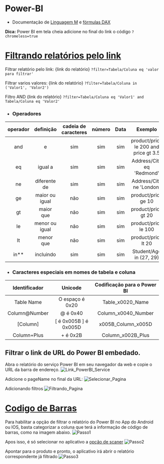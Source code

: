 # Power-BI

+ Documentação de [Linguagem M](https://docs.microsoft.com/en-us/powerquery-m/power-query-m-function-reference) e [fórmulas DAX](https://dax.guide/)

**Dica:** Power BI em tela cheia adicione no final do link o código ``?chromeless=true``

# [Filtrando relatórios pelo link](https://docs.microsoft.com/pt-br/power-bi/collaborate-share/service-url-filters "Documentação Power BI")

Filtrar relatório pelo link:
{link do relatório} ``?filter=Tabela/Coluna eq 'valor para filtrar'``

Filtrar varios valores:
{link do relatório} ``?filter=Tabela/Coluna in ('Valor1', 'Valor2')``

Filtro AND
{link do relatório} ``?filter=Tabela/Coluna eq 'Valor1' and Tabela/Coluna eq 'Valor2'``

* ### Operadores
| operador 	| definição      	| cadeia de caracteres 	| número 	| Data 	| Exemplo                               	|
|:--------:	|:--------------:	|:--------------------:	|:------:	|:----:	|:-------------------------------------:	|
| and      	| e              	| sim                  	| sim    	| sim  	| product/price le 200 and price gt 3.5 	|
| eq       	| igual a        	| sim                  	| sim    	| sim  	| Address/City eq 'Redmond'             	|
| ne       	| diferente de   	| sim                  	| sim    	| sim  	| Address/City ne 'London'              	|
| ge       	| maior ou igual 	| não                  	| sim    	| sim  	| product/price ge 10                   	|
| gt       	| maior que      	| não                  	| sim    	| sim  	| product/price gt 20                   	|
| le       	| menor ou igual 	| não                  	| sim    	| sim  	| product/price le 100                  	|
| lt       	| menor que      	| não                  	| sim    	| sim  	| product/price lt 20                   	|
| in**     	| incluindo      	| sim                  	| sim    	| sim  	| Student/Age in (27, 29)               	|

* ### Caracteres especiais em nomes de tabela e coluna
| Identificador  	| Unicode               	| Codificação para o Power BI 	|
|:--------------:	|:---------------------:	|:---------------------------:	|
| Table Name    	| O espaço é 0x20       	| Table_x0020_Name            	|
| Column@Number  	| @ é 0x40              	| Column_x0040_Number         	|
| [Column]       	| [ é 0x005B ] é 0x005D 	| x005B_Column_x005D          	|
| Column+Plus    	| + é 0x2B              	| Column_x002B_Plus           	|

## Filtrar o link de URL do Power BI embedado.

Abra o relatório do serviço Power BI em seu navegador da web e copie o URL da barra de endereço.
![Link_PowerBI_Service](https://user-images.githubusercontent.com/31570331/117540290-f43d6280-afe4-11eb-87ab-6821a2a55938.png)

Adicione o pageName no final da URL:
![Selecionar_Pagina](https://user-images.githubusercontent.com/31570331/117540324-28b11e80-afe5-11eb-8cdd-3a965b267575.png)

Adicionando filtros
![Filtrando_Pagina](https://user-images.githubusercontent.com/31570331/117540385-89d8f200-afe5-11eb-9810-a168c82211be.png)


# [Codigo de Barras](https://docs.microsoft.com/pt-br/power-bi/transform-model/desktop-mobile-barcodes)
  Para habilitar a opção de filtrar o relatório do Power BI no App do Android ou IOS,
  basta categorizar a coluna que terá a informação de código de barras, como na imagem abaixo.
![Passo1](https://docs.microsoft.com/pt-br/power-bi/transform-model/media/desktop-mobile-barcodes/power-bi-desktop-barcode.png)

  Apos isso, é só selecionar no aplicativo a [opção de scaner](https://docs.microsoft.com/pt-br/power-bi/consumer/mobile/mobile-apps-scan-barcode-iphone#scan-a-barcode-with-the-power-bi-scanner)
![Passo2](https://docs.microsoft.com/pt-br/power-bi/consumer/mobile/media/mobile-apps-scan-barcode-iphone/power-bi-scanner.png)

  Apontar para o produto e pronto, o aplicativo irá abrir o relatório correspondente já filtrado
![Passo3](https://user-images.githubusercontent.com/31570331/113535981-4edd3c00-95ab-11eb-930e-36f2ac92693c.png)
